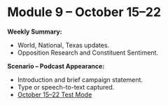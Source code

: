 # Module 9 – October 15–22

**Weekly Summary:**
- World, National, Texas updates.
- Opposition Research and Constituent Sentiment.

**Scenario – Podcast Appearance:**
- Introduction and brief campaign statement.
- Type or speech-to-text captured.
- [October 15–22 Test Mode](https://www.bernardjohnson4congress.com/general_election_october_15-22_a_test_mode)
